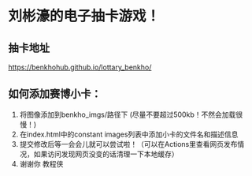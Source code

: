 # 刘彬濠的电子抽卡游戏！
## 抽卡地址
<https://benkhohub.github.io/lottary_benkho/>
## 如何添加赛博小卡：
1. 将图像添加到benkho_imgs/路径下 (尽量不要超过500kb！不然会加载很慢！)
2. 在index.html中的constant images列表中添加小卡的文件名和描述信息
3. 提交修改后等一会会儿就可以尝试啦！（可以在Actions里查看网页发布情况，如果访问发现网页没变的话清理一下本地缓存）
4. 谢谢你 教程侠
   
